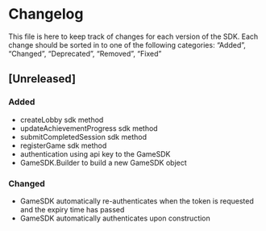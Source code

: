 # Changelog
This file is here to keep track of changes for each version of the SDK.
Each change should be sorted in to one of the following categories:
“Added”, “Changed”, “Deprecated”, “Removed”, “Fixed”

## [Unreleased]
### Added
- createLobby sdk method
- updateAchievementProgress sdk method
- submitCompletedSession sdk method
- registerGame sdk method
- authentication using api key to the GameSDK
- GameSDK.Builder to build a new GameSDK object
### Changed
- GameSDK automatically re-authenticates when the token is requested and the expiry time has passed
- GameSDK automatically authenticates upon construction
